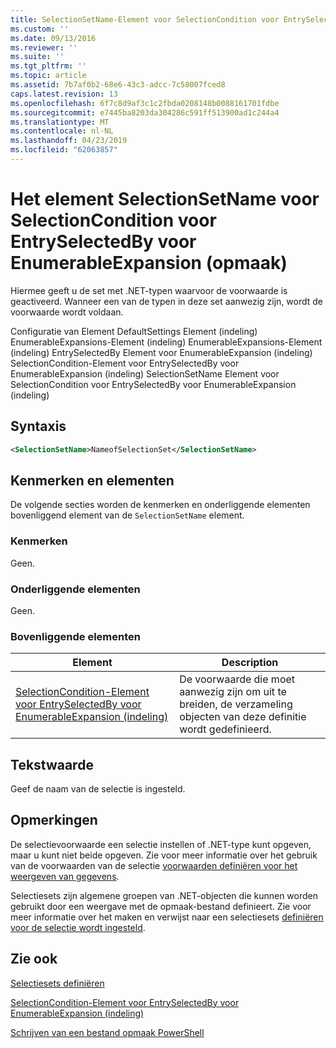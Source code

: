 ```yaml
---
title: SelectionSetName-Element voor SelectionCondition voor EntrySelectedBy voor EnumerableExpansion (indeling) | Microsoft Docs
ms.custom: ''
ms.date: 09/13/2016
ms.reviewer: ''
ms.suite: ''
ms.tgt_pltfrm: ''
ms.topic: article
ms.assetid: 7b7af0b2-68e6-43c3-adcc-7c58007fced8
caps.latest.revision: 13
ms.openlocfilehash: 6f7c8d9af3c1c2fbda0208148b0088161701fdbe
ms.sourcegitcommit: e7445ba8203da304286c591ff513900ad1c244a4
ms.translationtype: MT
ms.contentlocale: nl-NL
ms.lasthandoff: 04/23/2019
ms.locfileid: "62063857"
---
```

# <a name="selectionsetname-element-for-selectioncondition-for-entryselectedby-for-enumerableexpansion-format"></a>Het element SelectionSetName voor SelectionCondition voor EntrySelectedBy voor EnumerableExpansion (opmaak)

Hiermee geeft u de set met .NET-typen waarvoor de voorwaarde is geactiveerd. Wanneer een van de typen in deze set aanwezig zijn, wordt de voorwaarde wordt voldaan.

Configuratie van Element DefaultSettings Element (indeling) EnumerableExpansions-Element (indeling) EnumerableExpansions-Element (indeling) EntrySelectedBy Element voor EnumerableExpansion (indeling) SelectionCondition-Element voor EntrySelectedBy voor EnumerableExpansion (indeling) SelectionSetName Element voor SelectionCondition voor EntrySelectedBy voor EnumerableExpansion (indeling)

## <a name="syntax"></a>Syntaxis

```xml
<SelectionSetName>NameofSelectionSet</SelectionSetName>
```

## <a name="attributes-and-elements"></a>Kenmerken en elementen

De volgende secties worden de kenmerken en onderliggende elementen bovenliggend element van de `SelectionSetName` element.

### <a name="attributes"></a>Kenmerken

Geen.

### <a name="child-elements"></a>Onderliggende elementen

Geen.

### <a name="parent-elements"></a>Bovenliggende elementen

|Element|Description|
|-------------|-----------------|
|[SelectionCondition-Element voor EntrySelectedBy voor EnumerableExpansion (indeling)](./selectioncondition-element-for-entryselectedby-for-enumerableexpansion-format.md)|De voorwaarde die moet aanwezig zijn om uit te breiden, de verzameling objecten van deze definitie wordt gedefinieerd.|

## <a name="text-value"></a>Tekstwaarde

Geef de naam van de selectie is ingesteld.

## <a name="remarks"></a>Opmerkingen

De selectievoorwaarde een selectie instellen of .NET-type kunt opgeven, maar u kunt niet beide opgeven. Zie voor meer informatie over het gebruik van de voorwaarden van de selectie [voorwaarden definiëren voor het weergeven van gegevens](./defining-conditions-for-displaying-data.md).

Selectiesets zijn algemene groepen van .NET-objecten die kunnen worden gebruikt door een weergave met de opmaak-bestand definieert. Zie voor meer informatie over het maken en verwijst naar een selectiesets [definiëren voor de selectie wordt ingesteld](./defining-selection-sets.md).

## <a name="see-also"></a>Zie ook

[Selectiesets definiëren](./defining-selection-sets.md)

[SelectionCondition-Element voor EntrySelectedBy voor EnumerableExpansion (indeling)](./selectioncondition-element-for-entryselectedby-for-enumerableexpansion-format.md)

[Schrijven van een bestand opmaak PowerShell](./writing-a-powershell-formatting-file.md)

